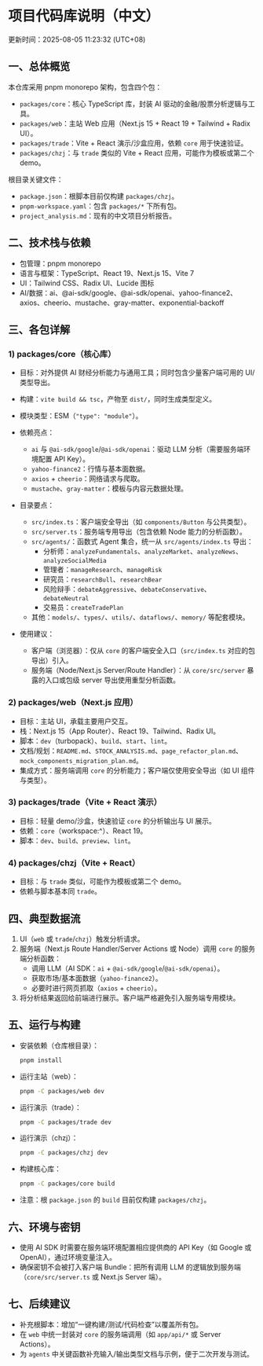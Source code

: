 # 项目代码库说明（中文）

更新时间：2025-08-05 11:23:32 (UTC+08)

## 一、总体概览

本仓库采用 pnpm monorepo 架构，包含四个包：

- `packages/core`：核心 TypeScript 库，封装 AI 驱动的金融/股票分析逻辑与工具。
- `packages/web`：主站 Web 应用（Next.js 15 + React 19 + Tailwind + Radix UI）。
- `packages/trade`：Vite + React 演示/沙盒应用，依赖 `core` 用于快速验证。
- `packages/chzj`：与 `trade` 类似的 Vite + React 应用，可能作为模板或第二个 demo。

根目录关键文件：

- `package.json`：根脚本目前仅构建 `packages/chzj`。
- `pnpm-workspace.yaml`：包含 `packages/*` 下所有包。
- `project_analysis.md`：现有的中文项目分析报告。

## 二、技术栈与依赖

- 包管理：pnpm monorepo
- 语言与框架：TypeScript、React 19、Next.js 15、Vite 7
- UI：Tailwind CSS、Radix UI、Lucide 图标
- AI/数据：ai、@ai-sdk/google、@ai-sdk/openai、yahoo-finance2、axios、cheerio、mustache、gray-matter、exponential-backoff

## 三、各包详解

### 1) packages/core（核心库）

- 目标：对外提供 AI 财经分析能力与通用工具；同时包含少量客户端可用的 UI/类型导出。
- 构建：`vite build && tsc`，产物至 `dist/`，同时生成类型定义。
- 模块类型：ESM（`"type": "module"`）。
- 依赖亮点：
  - `ai` 与 `@ai-sdk/google`/`@ai-sdk/openai`：驱动 LLM 分析（需要服务端环境配置 API Key）。
  - `yahoo-finance2`：行情与基本面数据。
  - `axios` + `cheerio`：网络请求与爬取。
  - `mustache`、`gray-matter`：模板与内容元数据处理。

- 目录要点：
  - `src/index.ts`：客户端安全导出（如 `components/Button` 与公共类型）。
  - `src/server.ts`：服务端专用导出（包含依赖 Node 能力的分析函数）。
  - `src/agents/`：函数式 Agent 集合，统一从 `src/agents/index.ts` 导出：
    - 分析师：`analyzeFundamentals`、`analyzeMarket`、`analyzeNews`、`analyzeSocialMedia`
    - 管理者：`manageResearch`、`manageRisk`
    - 研究员：`researchBull`、`researchBear`
    - 风险辩手：`debateAggressive`、`debateConservative`、`debateNeutral`
    - 交易员：`createTradePlan`
  - 其他：`models/`、`types/`、`utils/`、`dataflows/`、`memory/` 等配套模块。

- 使用建议：
  - 客户端（浏览器）：仅从 `core` 的客户端安全入口（`src/index.ts` 对应的包导出）引入。
  - 服务端（Node/Next.js Server/Route Handler）：从 `core/src/server` 暴露的入口或包级 server 导出使用重型分析函数。

### 2) packages/web（Next.js 应用）

- 目标：主站 UI，承载主要用户交互。
- 栈：Next.js 15（App Router）、React 19、Tailwind、Radix UI。
- 脚本：`dev`（turbopack）、`build`、`start`、`lint`。
- 文档/规划：`README.md`、`STOCK_ANALYSIS.md`、`page_refactor_plan.md`、`mock_components_migration_plan.md`。
- 集成方式：服务端调用 `core` 的分析能力；客户端仅使用安全导出（如 UI 组件与类型）。

### 3) packages/trade（Vite + React 演示）

- 目标：轻量 demo/沙盒，快速验证 `core` 的分析输出与 UI 展示。
- 依赖：`core`（workspace:^）、React 19。
- 脚本：`dev`、`build`、`preview`、`lint`。

### 4) packages/chzj（Vite + React）

- 目标：与 `trade` 类似，可能作为模板或第二个 demo。
- 依赖与脚本基本同 `trade`。

## 四、典型数据流

1. UI（`web` 或 `trade`/`chzj`）触发分析请求。
2. 服务端（Next.js Route Handler/Server Actions 或 Node）调用 `core` 的服务端分析函数：
   - 调用 LLM（AI SDK：`ai` + `@ai-sdk/google`/`@ai-sdk/openai`）。
   - 获取市场/基本面数据（`yahoo-finance2`）。
   - 必要时进行网页抓取（`axios` + `cheerio`）。
3. 将分析结果返回给前端进行展示。客户端严格避免引入服务端专用模块。

## 五、运行与构建

- 安装依赖（仓库根目录）：
  ```bash
  pnpm install
  ```
- 运行主站（web）：
  ```bash
  pnpm -C packages/web dev
  ```
- 运行演示（trade）：
  ```bash
  pnpm -C packages/trade dev
  ```
- 运行演示（chzj）：
  ```bash
  pnpm -C packages/chzj dev
  ```
- 构建核心库：
  ```bash
  pnpm -C packages/core build
  ```
- 注意：根 `package.json` 的 `build` 目前仅构建 `packages/chzj`。

## 六、环境与密钥

- 使用 AI SDK 时需要在服务端环境配置相应提供商的 API Key（如 Google 或 OpenAI），通过环境变量注入。
- 确保密钥不会被打入客户端 Bundle：把所有调用 LLM 的逻辑放到服务端（`core/src/server.ts` 或 Next.js Server 端）。

## 七、后续建议

- 补充根脚本：增加“一键构建/测试/代码检查”以覆盖所有包。
- 在 `web` 中统一封装对 `core` 的服务端调用（如 `app/api/*` 或 Server Actions）。
- 为 `agents` 中关键函数补充输入/输出类型文档与示例，便于二次开发与测试。
